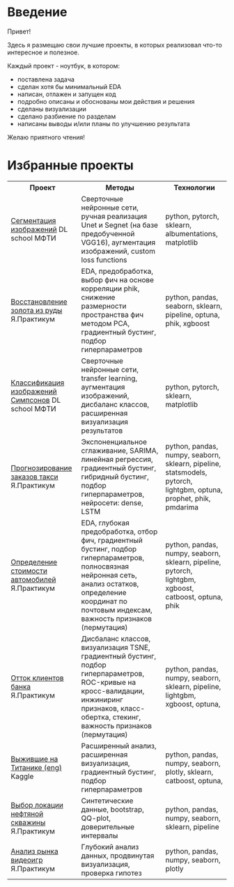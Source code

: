 # Введение

Привет!

Здесь я размещаю свои лучшие проекты, в которых реализовал что-то интересное и полезное.

Каждый проект - ноутбук, в котором:
- поставлена задача
- сделан хотя бы минимальный EDA
- написан, отлажен и запущен код
- подробно описаны и обоснованы мои действия и решения
- сделаны визуализации
- сделано разбиение по разделам
- написаны выводы и/или планы по улучшению результата

Желаю приятного чтения!

# Избранные проекты
 
<table>
  <tr>
    <th>Проект</th>
    <th>Методы</th>
    <th>Технологии</th>
  </tr>
  <tr>
    <td><a href=
"https://github.com/troschiev/DS_portfolio/blob/main/Semantic_Segmentation_Skin_Lesions/Semantic_Segmentation_Skin_Lesions.ipynb"
>Сегментация изображений</a> DL school МФТИ</td>
    <td>Сверточные нейронные сети, ручная реализация Unet и Segnet (на базе предобученной VGG16), аугментация изображений, custom loss functions</td>
    <td>python, pytorch, sklearn, albumentations, matplotlib</td>
  </tr>
  <tr>
    <td><a href=
"https://github.com/troschiev/DS_portfolio/blob/main/Gold_Ore_Extraction_Efficiency/Gold_Ore_Extraction_Efficiency.ipynb"
>Восстановление золота из руды</a> Я.Практикум</td>
    <td>EDA, предобработка, выбор фич на основе корреляции phik, снижение размерности пространства фич методом PCA, градиентный бустинг, подбор гиперпараметров</td>
    <td>python, pandas, seaborn, sklearn, pipeline, optuna, phik, xgboost</td>
  </tr>
<tr>
    <td><a href=
"https://github.com/troschiev/DS_portfolio/blob/main/Simpsons_Classification/Simpsons_Classification.ipynb"
>Классификация изображений Симпсонов</a> DL school МФТИ</td>
    <td>Сверточные нейронные сети, transfer learning, аугментация изображений, дисбаланс классов, расширенная визуализация результатов</td>
    <td>python, pytorch, sklearn, matplotlib</td>
  </tr>
<tr>
    <td><a href=
"https://github.com/troschiev/DS_portfolio/blob/main/Taxi_Demand_Time_Series/Taxi_Demand_Time_Series.ipynb"
>Прогнозирование заказов такси</a> Я.Практикум</td>
    <td>Экспоненциальное сглаживание, SARIMA, линейная регрессия, градиентный бустинг, гибридный бустинг, подбор гиперпараметров, нейросети: dense, LSTM</td>
    <td>python, pandas, numpy, seaborn, sklearn, pipeline, statsmodels, pytorch, lightgbm, optuna, prophet, phik, pmdarima</td>
  </tr>
<tr>
    <td><a href=
"https://github.com/troschiev/DS_portfolio/blob/main/Used_Cars_Price_Prediction/Used_Cars_Price_Prediction.ipynb"
>Определение стоимости автомобилей</a> Я.Практикум</td>
    <td>EDA, глубокая предобработка, отбор фич, градиентный бустинг, подбор гиперпараметров, полносвязная нейронная сеть, анализ остатков, определение координат по почтовым индексам, важность признаков (пермутация)</td>
    <td>python, pandas, numpy, seaborn, sklearn, pipeline, pytorch, lightgbm, xgboost, catboost, optuna, phik</td>
  </tr>
<tr>
    <td><a href=
"https://github.com/troschiev/DS_portfolio/blob/main/Bank_Churn_Prediction/Bank_Churn_Prediction.ipynb"
>Отток клиентов банка</a> Я.Практикум</td>
    <td>Дисбаланс классов, визуализация TSNE, градиентный бустинг, подбор гиперпараметров, ROC-кривые на кросс-валидации, инжиниринг признаков, класс-обертка, стекинг, важность признаков (пермутация)</td>
    <td>python, pandas, numpy, seaborn, sklearn, pipeline, lightgbm, xgboost, optuna,</td>
  </tr>
<tr>
    <td><a href=
"https://github.com/troschiev/DS_portfolio/blob/main/Titanic_Kaggle/Titanic_Kaggle.ipynb"
>Выжившие на Титанике (eng)</a> Kaggle</td>
    <td>Расширенный анализ, расширенная визуализация, градиентный бустинг, подбор гиперпараметров</td>
    <td>python, pandas, numpy, seaborn, plotly, sklearn, catboost, optuna,</td>
  </tr>
<tr>
    <td><a href=
"https://github.com/troschiev/DS_portfolio/blob/main/Oil_Deposits/Oil_Deposits.ipynb"
>Выбор локации нефтяной скважины</a> Я.Практикум</td>
    <td>Синтетические данные, bootstrap, QQ-plot, доверительные интервалы</td>
    <td>python, pandas, numpy, seaborn, sklearn, pipeline</td>
  </tr>
<tr>
    <td><a href=
"https://github.com/troschiev/DS_portfolio/blob/main/Video_Games_Market_Analysis/Video_Games_Market_Analysis.ipynb"
>Анализ рынка видеоигр</a> Я.Практикум</td>
    <td>Глубокий анализ данных, продвинутая визуализация, проверка гипотез</td>
    <td>python, pandas, numpy, seaborn, plotly</td>
  </tr>
</table>